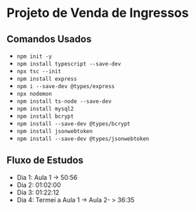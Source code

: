 # Projeto de Venda de Ingressos

## Comandos Usados

- `npm init -y`
- `npm install typescript --save-dev`
- `npx tsc --init`
- `npm install express`
- `npm i --save-dev @types/express`
- `npx nodemon`
- `npm install ts-node --save-dev`
- `npm install mysql2`
- `npm install bcrypt`
- `npm install --save-dev @types/bcrypt`
- `npm install jsonwebtoken`
- `npm install --save-dev @types/jsonwebtoken`

## Fluxo de Estudos

- Dia 1: Aula 1 -> 50:56
- Dia 2: 01:02:00
- Dia 3: 01:22:12
- Dia 4: Termei a Aula 1 -> Aula 2- > 36:35
